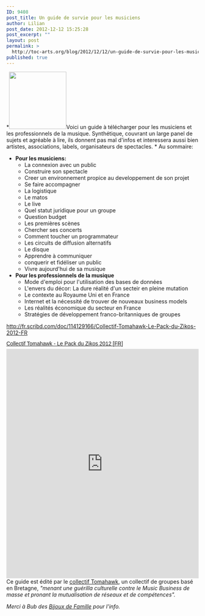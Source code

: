 ```yaml
---
ID: 9408
post_title: Un guide de survie pour les musiciens
author: Lilian
post_date: 2012-12-12 15:25:28
post_excerpt: ""
layout: post
permalink: >
  http://toc-arts.org/blog/2012/12/12/un-guide-de-survie-pour-les-musiciens/
published: true
---
```

*<img class="size-thumbnail wp-image-9415 alignleft" title="guide-pack-du-ziquos" src="http://toc-arts.org/blog/wp-content/uploads/2012/12/guide-pack-du-ziquos-150x150.jpg" alt="" width="150" height="150" />Voici un guide à télécharger pour les musiciens et les professionnels de la musique. Synthétique, couvrant un large panel de sujets et agréable à lire, ils donnent pas mal d'infos et interessera aussi bien artistes, associations, labels, organisateurs de spectacles. * Au sommaire: 
*   **Pour les musiciens:** 
    *   La connexion avec un public
    *   Construire son spectacle
    *   Creer un environnement propice au developpement de son projet
    *   Se faire accompagner
    *   La logistique
    *   Le matos
    *   Le live
    *   Quel statut juridique pour un groupe
    *   Question budget
    *   Les premières scènes
    *   Chercher ses concerts
    *   Comment toucher un programmateur
    *   Les circuits de diffusion alternatifs
    *   Le disque
    *   Apprendre à communiquer
    *   conquerir et fidéliser un public
    *   Vivre aujourd'hui de sa musique
*   **Pour les professionnels de la musique** 
    *   Mode d'emploi pour l'utilisation des bases de données
    *   L'envers du décor: La dure réalité d'un secteir en pleine mutation
    *   Le contexte au Royaume Uni et en France
    *   Internet et la nécessité de trouver de nouveaux business models
    *   Les réalités économique du secteur en France
    *   Stratégies de développement franco-britanniques de groupes

<http://fr.scribd.com/doc/114129166/Collectif-Tomahawk-Le-Pack-du-Zikos-2012-FR> <a style="margin: 12px auto 6px auto; font-family: Helvetica,Arial,Sans-serif; font-style: normal; font-variant: normal; font-weight: normal; font-size: 14px; line-height: normal; font-size-adjust: none; font-stretch: normal; -x-system-font: none; display: block; text-decoration: underline;" title="View Collectif Tomahawk - Le Pack du Zikos 2012 [FR] on Scribd" href="http://www.scribd.com/doc/114129166/Collectif-Tomahawk-Le-Pack-du-Zikos-2012-FR">Collectif Tomahawk - Le Pack du Zikos 2012 [FR]</a><iframe id="doc_63172" src="http://www.scribd.com/embeds/114129166/content?start_page=1&view_mode=scroll&access_key=key-28p5mba69ziryfwmrpyi" frameborder="0" scrolling="no" width="100%" height="600" data-auto-height="false" data-aspect-ratio="1"></iframe> Ce guide est édité par le [collectif Tomahawk][1], un collectif de groupes basé en Bretagne, *"menant une guérilla culturelle contre le Music Business de masse et pronant la mutualisation de réseaux et de compétences".* <div>
</div>

<div>
  <em>Merci à Bub des <a href="http://bijouxdefamille.fr/">Bijoux de Famille</a> pour l'info.</em>
</div>    

 [1]: http://www.tomahawk-music.eu/